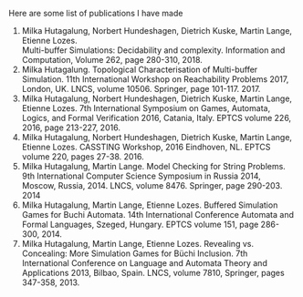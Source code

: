 Here are some list of publications I have made

1. Milka Hutagalung, Norbert Hundeshagen, Dietrich Kuske, Martin Lange, Etienne Lozes.  
   Multi-buffer Simulations: Decidability and complexity. Information and Computation, Volume 262, page 280-310, 2018.
2. Milka Hutagalung. Topological Characterisation of Multi-buffer Simulation. 
   11th International Workshop on Reachability Problems 2017, London, UK. LNCS, volume 10506. 
   Springer, page 101-117. 2017.
3. Milka Hutagalung, Norbert Hundeshagen, Dietrich Kuske, Martin Lange, Etienne Lozes.
   7th International Symposium on Games, Automata, Logics, and Formal Verification 2016, Catania, Italy. EPTCS volume 226, 2016, 
   page 213-227, 2016.    
4. Milka Hutagalung, Norbert Hundeshagen, Dietrich Kuske, Martin Lange, Etienne Lozes.
   CASSTING Workshop, 2016 Eindhoven, NL.  EPTCS volume 220, pages 27-38. 2016.
5. Milka Hutagalung, Martin Lange. Model Checking for String Problems.  
   9th International Computer Science Symposium in Russia 2014, Moscow, Russia, 2014. LNCS, volume 8476. Springer, page 290-203. 2014
6. Milka Hutagalung, Martin Lange, Etienne Lozes. Buffered Simulation Games for Buchi Automata. 
   14th International Conference  Automata and Formal Languages, Szeged, Hungary.
   EPTCS volume 151,  page 286-300, 2014.
7. Milka Hutagalung, Martin Lange, Etienne Lozes. Revealing vs. Concealing: More Simulation Games for Büchi Inclusion. 
   7th International Conference on Language and Automata Theory and Applications 2013,   Bilbao, Spain. LNCS,
   volume 7810, Springer, pages 347-358, 2013.
